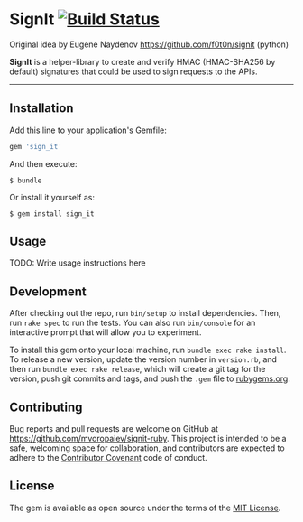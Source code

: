# SignIt [![Build Status](https://travis-ci.org/mvoropaiev/signit-ruby.svg?branch=master)](https://travis-ci.org/mvoropaiev/signit-ruby)

Original idea by Eugene Naydenov <https://github.com/f0t0n/signit> (python)

**SignIt** is a helper-library to create and verify HMAC (HMAC-SHA256 by default) signatures that could be used to sign requests to the APIs.

--------------------------------------------------------------------------------

## Installation

Add this line to your application's Gemfile:

```ruby
gem 'sign_it'
```

And then execute:

```shell
$ bundle
```

Or install it yourself as:

```shell
$ gem install sign_it
```

## Usage

TODO: Write usage instructions here

## Development

After checking out the repo, run `bin/setup` to install dependencies. Then, run `rake spec` to run the tests. You can also run `bin/console` for an interactive prompt that will allow you to experiment.

To install this gem onto your local machine, run `bundle exec rake install`. To release a new version, update the version number in `version.rb`, and then run `bundle exec rake release`, which will create a git tag for the version, push git commits and tags, and push the `.gem` file to [rubygems.org](https://rubygems.org).

## Contributing

Bug reports and pull requests are welcome on GitHub at <https://github.com/mvoropaiev/signit-ruby>. This project is intended to be a safe, welcoming space for collaboration, and contributors are expected to adhere to the [Contributor Covenant](http://contributor-covenant.org) code of conduct.

## License

The gem is available as open source under the terms of the [MIT License](http://opensource.org/licenses/MIT).
